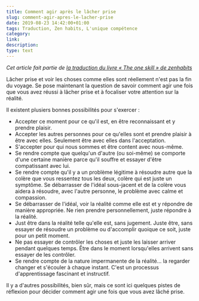 ```yaml
---
title: Comment agir après le lâcher prise
slug: comment-agir-apres-le-lacher-prise
date: 2019-08-23 14:42:00+01:00
tags: Traduction, Zen habits, L'unique compétence
category: 
link: 
description: 
type: text
---
```


_Cet article fait partie de [la traduction du livre « The one skill » de zenhabits](/blog/traduction-du-livre-the-one-skill-de-zenhabits/)_

Lâcher prise et voir les choses comme elles sont réellement n'est pas la fin du voyage. Se pose maintenant la question de savoir comment agir une fois que vous avez réussi à lâcher prise et à focaliser votre attention sur la réalité.

<!-- TEASER_END -->

Il existent plusiers bonnes possibilités pour s'exercer :

- Accepter ce moment pour ce qu'il est, en être reconnaissant et y prendre plaisir.
- Accepter les autres personnes pour ce qu'elles sont et prendre plaisir à être avec elles. Seulement être avec elles dans l'acceptation.
- S'accepter pour qui nous sommes et être content avec nous-même.
- Se rendre compte que quelqu'un d'autre (ou soi-même) se comporte d'une certaine manière parce qu'il souffre et essayer d'être compatissant avec lui.
- Se rendre compte qu'il y a un problème légitime à résoudre autre que la colère que vous ressentez tous les deux, colère qui est juste un symptôme. Se débarrasser de l'idéal sous-jacent et de la colère vous aidera à résoudre, avec l'autre personne, le problème avec calme et compassion.
- Se débarrasser de l'idéal, voir la réalité comme elle est et y répondre de manière appropriée. Ne rien prendre personnellement, juste répondre à la réalité.
- Just être dans la réalité telle qu'elle est, sans jugement. Juste être, sans essayer de résoudre un problème ou d'accomplir quoique ce soit, juste pour un petit moment.
- Ne pas essayer de contrôler les choses et juste les laisser arriver pendant quelques temps. Être dans le moment lorsqu'elles arrivent sans essayer de les contrôler.
- Se rendre compte de la nature impermanente de la réalité… la regarder changer et s'écouler à chaque instant. C'est un processus d'apprentissage fascinant et instructif.

Il y a d'autres possibilités, bien sûr, mais ce sont ici quelques pistes de réflexion pour décider comment agir une fois que vous avez lâché prise.

